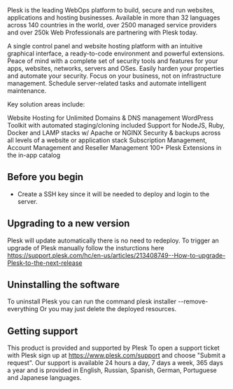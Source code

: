 Plesk is the leading WebOps platform to build, secure and run websites, applications and hosting businesses. Available in more than 32 languages across 140 countries in the world, over 2500 managed service providers and over 250k Web Professionals are partnering with Plesk today.

A single control panel and website hosting platform with an intuitive graphical interface, a ready-to-code environment and powerful extensions. Peace of mind with a complete set of security tools and features for your apps, websites, networks, servers and OSes. Easily harden your properties and automate your security. Focus on your business, not on infrastructure management. Schedule server-related tasks and automate intelligent maintenance.

Key solution areas include:

Website Hosting for Unlimited Domains & DNS management
WordPress Toolkit with automated staging/cloning included
Support for NodeJS, Ruby, Docker and LAMP stacks w/ Apache or NGINX
Security & backups across all levels of a website or application stack
Subscription Management, Account Management and Reseller Management
100+ Plesk Extensions in the in-app catalog

## Before you begin

* Create a SSH key since it will be needed to deploy and login to the server.

## Upgrading to a new version

Plesk will update automatically there is no need to redeploy. To trigger an upgrade of Plesk manually follow the insturctions here https://support.plesk.com/hc/en-us/articles/213408749--How-to-upgrade-Plesk-to-the-next-release

## Uninstalling the software

To uninstall Plesk you can run the command plesk installer --remove-everything
Or you may just delete the deployed resources.

## Getting support

This product is provided and supported by Plesk To open a support ticket with Plesk sign up at https://www.plesk.com/support and choose "Submit a request". Our support is available 24 hours a day, 7 days a week, 365 days a year and is provided in English, Russian, Spanish, German, Portuguese and Japanese languages. 
